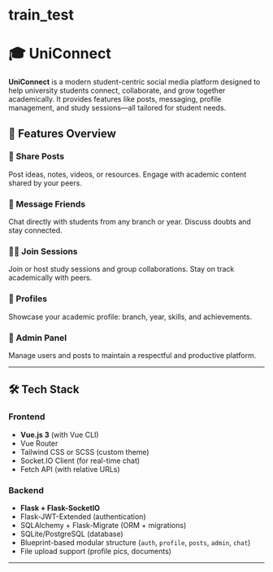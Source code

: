 # train_test
# 🎓 UniConnect

**UniConnect** is a modern student-centric social media platform designed to help university students connect, collaborate, and grow together academically. It provides features like posts, messaging, profile management, and study sessions—all tailored for student needs.

## 🚀 Features Overview

### 📝 Share Posts
Post ideas, notes, videos, or resources. Engage with academic content shared by your peers.

### 💬 Message Friends
Chat directly with students from any branch or year. Discuss doubts and stay connected.

### 🧑‍🏫 Join Sessions
Join or host study sessions and group collaborations. Stay on track academically with peers.

### 👤 Profiles
Showcase your academic profile: branch, year, skills, and achievements.

### 🔐 Admin Panel
Manage users and posts to maintain a respectful and productive platform.

---

## 🛠️ Tech Stack

### Frontend
- **Vue.js 3** (with Vue CLI)
- Vue Router
- Tailwind CSS or SCSS (custom theme)
- Socket.IO Client (for real-time chat)
- Fetch API (with relative URLs)

### Backend
- **Flask + Flask-SocketIO**
- Flask-JWT-Extended (authentication)
- SQLAlchemy + Flask-Migrate (ORM + migrations)
- SQLite/PostgreSQL (database)
- Blueprint-based modular structure (`auth`, `profile`, `posts`, `admin`, `chat`)
- File upload support (profile pics, documents)

---



